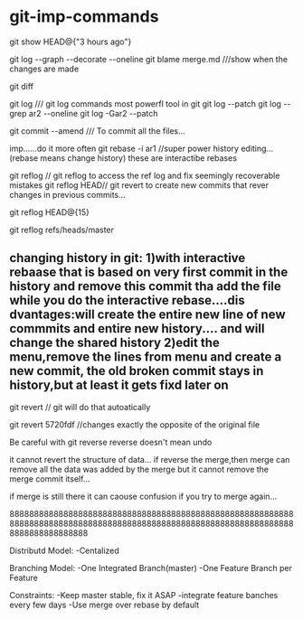 # git-imp-commands

git show HEAD@{"3 hours ago"}


git log --graph --decorate --oneline
git blame merge.md ///show when the changes are made

git diff

git log   /// git log commands most powerfl tool in git
git log --patch
git log --grep ar2 --oneline
git log -Gar2 --patch

git commit --amend /// To commit all the files...

imp......do it more often
git rebase -i ar1   //super power history editing...(rebase means change history) these are interactibe rebases



git reflog  // git reflog to access the ref log and fix seemingly recoverable mistakes
git reflog HEAD// git revert to create new commits that rever changes 
in previous commits...



git reflog HEAD@{15}

git reflog refs/heads/master

changing history in git:
1)with interactive rebaase that is based on very first commit in the history and remove this commit tha add the file while you
do the interactive rebase....dis dvantages:will create the entire new line of new commmits and entire new history....
and will change the shared history
2)edit the menu,remove the lines from menu and create a new commit,
the old broken commit stays in history,but at least it gets fixd later on
------------
git revert // git will do that autoatically

git revert 5720fdf //changes exactly the opposite of the original file

Be careful with  git reverse
reverse doesn't mean undo

it cannot revert the structure of data...
if reverse the merge,then merge can remove all the data
was added by the merge but it cannot remove the merge 
commit itself...

if merge is still there it can caouse confusion if you try to merge again...

888888888888888888888888888888888888888888888888888888888888888888888888888888888888888888888888888888888888888888888888888888888888


Distributd Model:
-Centalized

Branching Model:
-One Integrated Branch(master)
-One Feature Branch per Feature

Constraints:
-Keep master stable, fix it ASAP 
-integrate feature banches every few days
-Use merge over rebase by default

